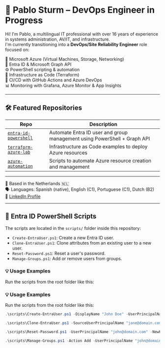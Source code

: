 # 👋 Pablo Sturm – DevOps Engineer in Progress

Hi! I'm Pablo, a multilingual IT professional with over 16 years of experience in systems administration, AV/IT, and infrastructure.  
I'm currently transitioning into a **DevOps/Site Reliability Engineer** role focused on:

🚀 Microsoft Azure (Virtual Machines, Storage, Networking)  
🔐 Entra ID & Microsoft Graph API  
⚙️ PowerShell scripting & automation  
🧱 Infrastructure as Code (Terraform)  
🔄 CI/CD with GitHub Actions and Azure DevOps  
📊 Monitoring with Grafana, Azure Monitor & App Insights

---

## 🛠️ Featured Repositories

| Repo | Description |
|------|-------------|
| [`entra-id-powershell`](https://github.com/psturm79/entra-id-powershell) | Automate Entra ID user and group management using PowerShell + Graph API |
| [`terraform-azure-lab`](https://github.com/psturm79/terraform-azure-lab) | Infrastructure as Code examples to deploy Azure resources |
| [`azure-automation`](https://github.com/psturm79/azure-automation) | Scripts to automate Azure resource creation and management |

---

📍 Based in the Netherlands 🇳🇱  
🗣️ Languages: Spanish (native), English (C1), Portuguese (C1), Dutch (B2)  
🔗 [LinkedIn Profile](https://www.linkedin.com/in/psturm79)

---

## 📂 Entra ID PowerShell Scripts

The scripts are located in the `scripts/` folder inside this repository:

- `Create-EntraUser.ps1`: Create a new Entra ID user.
- `Clone-EntraUser.ps1`: Clone attributes from an existing user to a new user.
- `Reset-Password.ps1`: Reset a user's password.
- `Manage-Groups.ps1`: Add or remove users from groups.

### 💡 Usage Examples

Run the scripts from the root folder like this:

### 💡 Usage Examples

Run the scripts from the root folder like this:

```powershell
.\scripts\Create-EntraUser.ps1 -DisplayName "John Doe" -UserPrincipalName "john@domain.com" -Password "XxSecure123!"

.\scripts\Clone-EntraUser.ps1 -SourceUserPrincipalName "jane@domain.com" -NewUserPrincipalName "john@domain.com" -DisplayName "John Doe" -Password "XxSecure123!"

.\scripts\Reset-Password.ps1 -UserPrincipalName "john@domain.com" -NewPassword "NewP@ssword123"

.\scripts\Manage-Groups.ps1 -Action Add -UserPrincipalName "john@domain.com" -GroupId "your-group-id"
```
